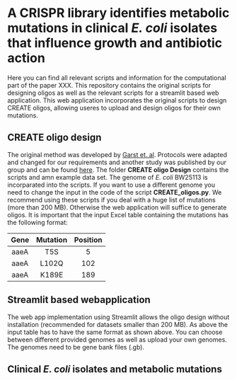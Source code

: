 # A CRISPR library identifies metabolic mutations in clinical *E. coli* isolates that influence growth and antibiotic action

Here you can find all relevant scripts and information for the computational part of the paper XXX.
This repository contains the original scripts for designing oligos as well as the relevant scripts for a streamlit based web application.
This web application incorporates the original scripts to design CREATE oligos, allowing useres to upload and design oligos for their own mutations.  

## CREATE oligo design
The original method was developed by [Garst et. al](https://www.nature.com/articles/nbt.3718). Protocols were adapted 
and changed for our requirements and another study was published by our group and can be found [here](https://www.embopress.org/doi/full/10.15252/msb.202311596).
The folder **CREATE oligo Design** contains the scripts and amn example data set. The genome
of *E. coli* BW25113 is incorparated into the scripts. If you want to use a different genome you need to change the input in the code of 
the script **CREATE_oligos.py**. We recommend using these scripts if you deal with a huge list of mutations (more than 200 MB). Otherwise the web application
will suffice to generate oligos. It is important that the input Excel table containing the mutations has the following format: 

| Gene | Mutation | Position |
|:---------:|:--------:|:--------:|
| aaeA      | T5S      | 5        |
| aaeA      | L102Q    | 102      |
| aaeA      | K189E    | 189      |

## Streamlit based webapplication
The web app implementation using Streamlit allows the oligo design without installation (recommended for datasets smaller than 200 MB).
As above the input table has to have the same format as shown above. You can choose between different provided genomes as well as upload 
your own genomes. The genomes need to be gene bank files (.gb). 


## Clinical *E. coli* isolates and metabolic mutations